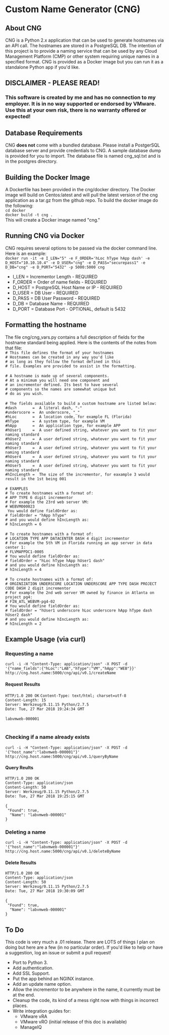 # Custom Name Generator (CNG)
## About CNG
CNG is a Python 2.x application that can be used to generate hostnames via an API call. The hostnames are stored in a PostgreSQL DB. The intention of this project is to provide a naming service that can be used by any Cloud Management Platform (CMP) or other system requiring unique names in a specified format. CNG is provided as a Docker image but you can run it as a standalone Python app if you'd like.

## DISCLAIMER - PLEASE READ!
### This software is created by me and has no connection to my employer. It is in no way supported or endorsed by VMware. Use this at your own risk, there is no warranty offered or expected!

## Database Requirements
CNG __**does not**__ come with a bundled database. Please install a PostgerSQL database server and provide credentials to CNG. A sample database dump is provided for you to import. The database file is named cng_sql.txt and is in the postgres directory.

## Building the Docker Image
A Dockerfile has been provided in the cng/docker directory. The Docker image will build on Centos:latest and will pull the latest version of the cng application as a tar.gz from the github repo. To build the docker image do the following:<br>
`cd docker`<br>
`docker build -t cng .`<br>
This will create a Docker image named "cng."

## Running CNG via Docker
CNG requires several options to be passed via the docker command line. Here is an example:<br> `docker run -it -e I_LEN="5" -e F_ORDER='hLoc hType hApp dash' -e D_HOST="10.10.10.4" -e D_USER="cng" -e D_PASS="securepass1" -e D_DB="cng" -e D_PORT="5432" -p 5000:5000 cng`
* I_LEN = Incrementor Length - REQUIRED
* F_ORDER = Order of name fields - REQUIRED
* D_HOST = PostgreSQL Host Name or IP - REQUIRED
* D_USER = DB User - REQUIRED
* D_PASS = DB User Password - REQUIRED
* D_DB = Database Name - REQUIRED
* D_PORT = Database Port - OPTIONAL, default is 5432

## Formatting the hostname
The file cng/cng_vars.py contains a full description of fields for the hostname standard being applied. Here is the contents of the notes from that file:<br>
`# This file defines the format of your hostnames`<br>
`# Hostnames can be created in any way you'd like`<br>
`# as long as they follow the format defined in this`<br>
`# file. Examples are provided to assist in the formatting.`<br>
<br>
`# A hostname is made up of several components.`<br>
`# At a minimum you will need one component and`<br>
`# an incrementor defined. Its best to have several`<br>
`# components so the names are somewhat unique but`<br>
`# do as you wish.`<br>
<br>
`# The fields available to build a custom hostname are listed below:`<br>
`#dash       =  A literal dash, "-"`<br>
`#underscore =  An underscore, "_"`<br>
`#hLoc       =  A location code, for example FL (Florida)`<br>
`#hType      =  A system type, for example VM`<br>
`#hApp       =  An application type, for example APP`<br>
`#hUser1     =  A user defined string, whatever you want to fit your naming standard`<br>
`#hUser2     =  A user defined string, whatever you want to fit your naming standard`<br>
`#hUser3     =  A user defined string, whatever you want to fit your naming standard`<br>
`#hUser4     =  A user defined string, whatever you want to fit your naming standard`<br>
`#hUser5     =  A user defined string, whatever you want to fit your naming standard`<br>
`#hIncLength =  The size of the incrementor, for eaxample 3 would result in the 1st being 001`<br>
<br>
`# EXAMPLES`<br>
`# To create hostnames with a format of:`<br>
`# APP TYPE 6 digit incrementor`<br>
`# For example the 23rd web server VM:`<br>
`# WEBVM000023`<br>
` You would define fieldOrder as:`<br>
`# fieldOrder = "hApp hType"`<br>
`# and you would define hIncLength as:`<br>
`# hIncLength = 6`<br>
<br>
`# To create hostnames with a format of:`<br>
`# LOCATION TYPE APP DATACENTER DASH 4 digit incrementor`<br>
`# For example the 5th VM in Florida running an app server in data center 1:`<br>
`# FLVMAPPDC1-0005`<br>
`# You would define fieldOrder as:`<br>
`# fieldOrder = "hLoc hType hApp hUser1 dash"`<br>
`# and you would define hIncLength as:`<br>
`# hIncLength = 4`<br>
<br>
`# To create hostnames with a format of:`<br>
`# ORGINIZATION UNDERSCORE LOCATION UNDERSCORE APP TYPE DASH PROJECT CODE DASH 2 digit incrementor`<br>
`# For example the 2nd web server VM owned by finance in Atlanta on project pg4:`<br>
`# FIN_ATL_WEBVM-pg4-02`<br>
`# You would define fieldOrder as:`<br>
`# fieldOrder = "hUser1 underscore hLoc underscore hApp hType dash hUser2 dash"`<br>
`# and you would define hIncLength as:`<br>
`# hIncLength = 2`<br>

## Example Usage (via curl)
### Requesting a name
`curl -i -H "Content-Type: application/json" -X POST -d '{"name_fields":{"hLoc":"LAB","hType":"VM","hApp":"WEB"}}' http://cng.host.name:5000/cng/api/v0.1/createName`<br>
#### Request Results
`HTTP/1.0 200 OK`
`Content-Type: text/html; charset=utf-8`<br>
`Content-Length: 15`<br>
`Server: Werkzeug/0.11.15 Python/2.7.5`<br>
`Date: Tue, 27 Mar 2018 19:24:34 GMT`<br>
<br>
`labvmweb-000001`<br>
<br>
### Checking if a name already exists
`curl -i -H "Content-Type: application/json" -X POST -d '{"host_name":"labvmweb-000001"}' http://cng.host.name:5000/cng/api/v0.1/queryByName`<br>
#### Query Reults
`HTTP/1.0 200 OK`<br>
`Content-Type: application/json`<br>
`Content-Length: 50`<br>
`Server: Werkzeug/0.11.15 Python/2.7.5`<br>
`Date: Tue, 27 Mar 2018 19:25:15 GMT`<br>
<br>
`{`<br>
`  "Found": true, `<br>
`  "Name": "labvmweb-000001"`<br>
`}`
<br>
### Deleting a name
`curl -i -H "Content-Type: application/json" -X POST -d '{"host_name":"labvmweb-000001"}' http://cng.host.name:5000/cng/api/v0.1/deleteByName`
#### Delete Results
`HTTP/1.0 200 OK`<br>
`Content-Type: application/json`<br>
`Content-Length: 50`<br>
`Server: Werkzeug/0.11.15 Python/2.7.5`<br>
`Date: Tue, 27 Mar 2018 19:30:09 GMT`<br>
<br>
`{`<br>
`  "Found": true, `<br>
`  "Name": "labvmweb-000001"`<br>
`}`
<br>

## To Do
This code is very much a .01 release. There are LOTS of things I plan on doing but here are a few (in no particular order). If you'd like to help or have a suggestion, log an issue or submit a pull request!
* Port to Python 3.
* Add authentication.
* Add SSL Support.
* Put the app behind an NGINX instance.
* Add an update name option.
* Allow the incrementor to be anywhere in the name, it currently must be at the end.
* Cleanup the code, its kind of a mess right now with things in incorrect places.
* Write integration guides for:
  * VMware vRA
  * VMware vRO (initial release of this doc is available)
  * ManageIQ
